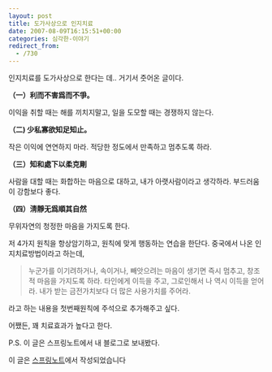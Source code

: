 ```yaml
---
layout: post
title: 도가사상으로 인지치료
date: 2007-08-09T16:15:51+00:00
categories: 심각한-이야기
redirect_from:
  - /730
---
```


인지치료를 도가사상으로 한다는 데.. 거기서 줏어온 글이다.

<strong>（一）利而不害爲而不爭。

</strong>이익을 취할 때는 해를 끼치지말고, 일을 도모할 때는 경쟁하지 않는다.

<strong><strong>（</strong>二) 少私寡欲知足知止。

</strong>작은 이익에 연연하지 마라. 적당한 정도에서 만족하고 멈추도록 하라.

<strong><strong>（</strong>三）知和處下以柔克剛

</strong>사람을 대할 때는 화합하는 마음으로 대하고, 내가 아랫사람이라고 생각하라. 부드러움이 강함보다 좋다.

<strong>（四）淸靜无爲順其自然

</strong>무위자연의 청정한 마음을 가지도록 한다.

 

저 4가지 원칙을 항상암기하고, 원칙에 맞게 행동하는 연습을 한단다. 중국에서 나온 인지치료방법이라고 하는데,

 

> 누군가를 이기려하거나, 속이거나, 빼앗으려는 마음이 생기면 즉시 멈추고, 창조적 마음을 가지도록 하라. 타인에게 이득을 주고, 그로인해서 나 역시 이득을 얻어라. 내가 받는 금전가치보다 더 많은 사용가치를 주어라.

 

라고 하는 내용을 첫번째원칙에 주석으로 추가해주고 싶다.

어쨌든, 꽤 치료효과가 높다고 한다.

P.S. 이 글은 스프링노트에서 내 블로그로 보내봤다.

이 글은 <a href="http://jinto.springnote.com/">스프링노트</a>에서 작성되었습니다
